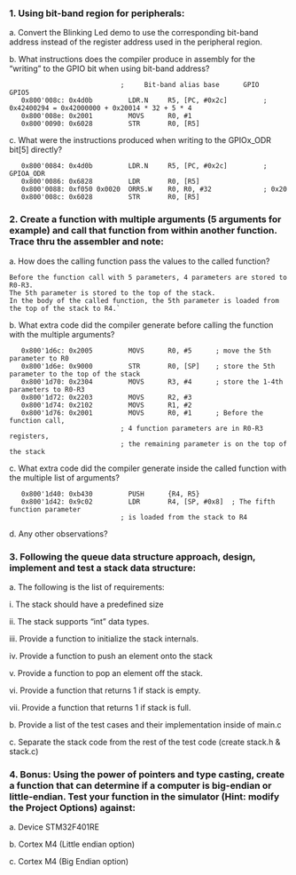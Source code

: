### 1. Using bit-band region for peripherals: ###

a. Convert the Blinking Led demo to use the corresponding bit-band address instead of the register address used in the peripheral region.

b. What instructions does the compiler produce in assembly for the “writing” to the GPIO bit when using bit-band address?
   
```assembly
							;	  Bit-band alias base	   GPIO		   GPIO5
   0x800'008c: 0x4d0b         LDR.N     R5, [PC, #0x2c]         ; 0x42400294 = 0x42000000 + 0x20014 * 32 + 5 * 4
   0x800'008e: 0x2001         MOVS      R0, #1
   0x800'0090: 0x6028         STR       R0, [R5]
```

c. What were the instructions produced when writing to the GPIOx_ODR bit[5] directly?
   
```assembly		
   0x800'0084: 0x4d0b         LDR.N     R5, [PC, #0x2c]         ; GPIOA_ODR
   0x800'0086: 0x6828         LDR       R0, [R5]
   0x800'0088: 0xf050 0x0020  ORRS.W    R0, R0, #32             ; 0x20
   0x800'008c: 0x6028         STR       R0, [R5]
```

### 2. Create a function with multiple arguments (5 arguments for example) and call that function from within another function. Trace thru the assembler and note: ###

a. How does the calling function pass the values to the called function?

	Before the function call with 5 parameters, 4 parameters are stored to R0-R3. 
	The 5th parameter is stored to the top of the stack. 
	In the body of the called function, the 5th parameter is loaded from the top of the stack to R4.`

b. What extra code did the compiler generate before calling the function with the multiple arguments?

```assembly
   0x800'1d6c: 0x2005         MOVS      R0, #5		; move the 5th parameter to R0
   0x800'1d6e: 0x9000         STR       R0, [SP]	; store the 5th parameter to the top of the stack
   0x800'1d70: 0x2304         MOVS      R3, #4		; store the 1-4th parameters to R0-R3
   0x800'1d72: 0x2203         MOVS      R2, #3
   0x800'1d74: 0x2102         MOVS      R1, #2
   0x800'1d76: 0x2001         MOVS      R0, #1		; Before the function call, 
							; 4 function parameters are in R0-R3 registers, 
							; the remaining parameter is on the top of the stack
```
	
c. What extra code did the compiler generate inside the called function with the multiple list of arguments?

```assembly
   0x800'1d40: 0xb430         PUSH      {R4, R5}
   0x800'1d42: 0x9c02         LDR       R4, [SP, #0x8]	; The fifth function parameter 
							; is loaded from the stack to R4	
```
   
d. Any other observations?

### 3. Following the queue data structure approach, design, implement and test a stack data structure: ###

a. The following is the list of requirements:
   
   i. The stack should have a predefined size
		
   ii. The stack supports “int” data types.
		
   iii. Provide a function to initialize the stack internals.

   iv. Provide a function to push an element onto the stack
	
   v. Provide a function to pop an element off the stack.
		
   vi. Provide a function that returns 1 if stack is empty.
		
   vii. Provide a function that returns 1 if stack is full.

b. Provide a list of the test cases and their implementation inside of main.c

c. Separate the stack code from the rest of the test code (create stack.h & stack.c)

### 4. Bonus: Using the power of pointers and type casting, create a function that can determine if a computer is big-endian or little-endian. Test your function in the simulator (Hint: modify the Project Options) against: ###

a. Device STM32F401RE

b. Cortex M4 (Little endian option)
   
c. Cortex M4 (Big Endian option)